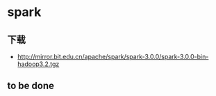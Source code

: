 
# spark

## 下载

 - http://mirror.bit.edu.cn/apache/spark/spark-3.0.0/spark-3.0.0-bin-hadoop3.2.tgz   



##  to be done

